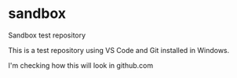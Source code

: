 # sandbox
Sandbox test repository

This is a test repository using VS Code and Git installed in Windows.

I'm checking how this will look in github.com



